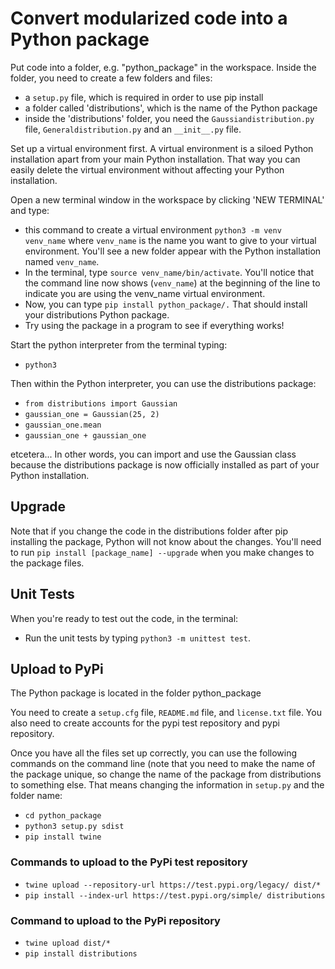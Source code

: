 # Convert modularized code into a Python package

Put code into a folder, e.g. "python_package" in the workspace. Inside the folder, you need to create a few folders and files:

* a `setup.py` file, which is required in order to use pip install
* a folder called 'distributions', which is the name of the Python package
* inside the 'distributions' folder, you need the `Gaussiandistribution.py` file, `Generaldistribution.py` and an `__init__.py` file.

Set up a virtual environment first. A virtual environment is a siloed Python installation apart from your main Python installation. That way you can easily delete the virtual environment without affecting your Python installation.

Open a new terminal window in the workspace by clicking 'NEW TERMINAL' and type:

* this command to create a virtual environment `python3 -m venv venv_name` where `venv_name` is the name you want to give to your virtual environment. You'll see a new folder appear with the Python installation named `venv_name`.
* In the terminal, type `source venv_name/bin/activate`. You'll notice that the command line now shows (`venv_name`) at the beginning of the line to indicate you are using the venv_name virtual environment.
* Now, you can type `pip install python_package/.` That should install your distributions Python package.
* Try using the package in a program to see if everything works!

Start the python interpreter from the terminal typing:

* `python3`

Then within the Python interpreter, you can use the distributions package:

* `from distributions import Gaussian`
* `gaussian_one = Gaussian(25, 2)`
* `gaussian_one.mean`
* `gaussian_one + gaussian_one`

etcetera... In other words, you can import and use the Gaussian class because the distributions package is now officially installed as part of your Python installation.

## Upgrade

Note that if you change the code in the distributions folder after pip installing the package, Python will not know about the changes. You'll need to run `pip install [package_name] --upgrade` when you make changes to the package files.

## Unit Tests

When you're ready to test out the code, in the terminal:

* Run the unit tests by typing `python3 -m unittest test`.

## Upload to PyPi

The Python package is located in the folder python_package

You need to create a `setup.cfg` file, `README.md` file, and `license.txt` file. You also need to create accounts for the pypi test repository and pypi repository.

Once you have all the files set up correctly, you can use the following commands on the command line (note that you need to make the name of the package unique, so change the name of the package from distributions to something else. That means changing the information in `setup.py` and the folder name:

* `cd python_package`
* `python3 setup.py sdist`
* `pip install twine`

### Commands to upload to the PyPi test repository

* `twine upload --repository-url https://test.pypi.org/legacy/ dist/*`
* `pip install --index-url https://test.pypi.org/simple/ distributions`

### Command to upload to the PyPi repository

* `twine upload dist/*`
* `pip install distributions`
